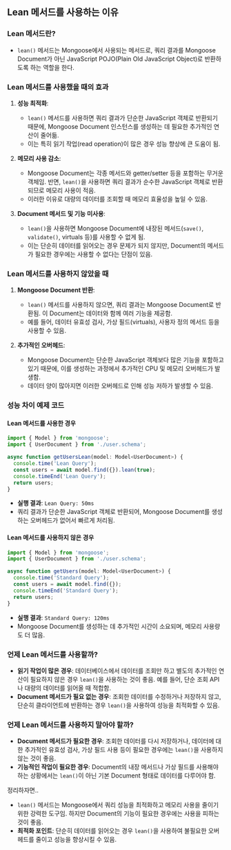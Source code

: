 ## Lean 메서드를 사용하는 이유 

### Lean 메서드란?
- `lean()` 메서드는 Mongoose에서 사용되는 메서드로, 쿼리 결과를 Mongoose Document가 아닌 JavaScript POJO(Plain Old JavaScript Object)로 반환하도록 하는 역할을 한다. 

### Lean 메서드를 사용했을 때의 효과
1. **성능 최적화**:
    - `lean()` 메서드를 사용하면 쿼리 결과가 단순한 JavaScript 객체로 반환되기 때문에, Mongoose Document 인스턴스를 생성하는 데 필요한 추가적인 연산이 줄어듦.
    - 이는 특히 읽기 작업(read operation)이 많은 경우 성능 향상에 큰 도움이 됨.

2. **메모리 사용 감소**:
    - Mongoose Document는 각종 메서드와 getter/setter 등을 포함하는 무거운 객체임. 반면, `lean()`을 사용하면 쿼리 결과가 순수한 JavaScript 객체로 반환되므로 메모리 사용이 적음.
    - 이러한 이유로 대량의 데이터를 조회할 때 메모리 효율성을 높일 수 있음.

3. **Document 메서드 및 기능 미사용**:
    - `lean()`을 사용하면 Mongoose Document에 내장된 메서드(`save()`, `validate()`, virtuals 등)를 사용할 수 없게 됨.
    - 이는 단순히 데이터를 읽어오는 경우 문제가 되지 않지만, Document의 메서드가 필요한 경우에는 사용할 수 없다는 단점이 있음.

### Lean 메서드를 사용하지 않았을 때
1. **Mongoose Document 반환**:
    - `lean()` 메서드를 사용하지 않으면, 쿼리 결과는 Mongoose Document로 반환됨. 이 Document는 데이터와 함께 여러 기능을 제공함.
    - 예를 들어, 데이터 유효성 검사, 가상 필드(virtuals), 사용자 정의 메서드 등을 사용할 수 있음.

2. **추가적인 오버헤드**:
    - Mongoose Document는 단순한 JavaScript 객체보다 많은 기능을 포함하고 있기 때문에, 이를 생성하는 과정에서 추가적인 CPU 및 메모리 오버헤드가 발생함.
    - 데이터 양이 많아지면 이러한 오버헤드로 인해 성능 저하가 발생할 수 있음.

### 성능 차이 예제 코드

#### Lean 메서드를 사용한 경우
```typescript
import { Model } from 'mongoose';
import { UserDocument } from './user.schema';

async function getUsersLean(model: Model<UserDocument>) {
  console.time('Lean Query');
  const users = await model.find({}).lean(true);
  console.timeEnd('Lean Query');
  return users;
}
```

- **실행 결과**: `Lean Query: 50ms`
- 쿼리 결과가 단순한 JavaScript 객체로 반환되어, Mongoose Document를 생성하는 오버헤드가 없어서 빠르게 처리됨.

#### Lean 메서드를 사용하지 않은 경우
```typescript
import { Model } from 'mongoose';
import { UserDocument } from './user.schema';

async function getUsers(model: Model<UserDocument>) {
  console.time('Standard Query');
  const users = await model.find({});
  console.timeEnd('Standard Query');
  return users;
}
```

- **실행 결과**: `Standard Query: 120ms`
- Mongoose Document를 생성하는 데 추가적인 시간이 소요되며, 메모리 사용량도 더 많음.

### 언제 Lean 메서드를 사용할까?
- **읽기 작업이 많은 경우**: 데이터베이스에서 데이터를 조회만 하고 별도의 추가적인 연산이 필요하지 않은 경우 `lean()`을 사용하는 것이 좋음. 예를 들어, 단순 조회 API나 대량의 데이터를 읽어올 때 적합함.
- **Document 메서드가 필요 없는 경우**: 조회한 데이터를 수정하거나 저장하지 않고, 단순히 클라이언트에 반환하는 경우 `lean()`을 사용하여 성능을 최적화할 수 있음.

### 언제 Lean 메서드를 사용하지 말아야 할까?
- **Document 메서드가 필요한 경우**: 조회한 데이터를 다시 저장하거나, 데이터에 대한 추가적인 유효성 검사, 가상 필드 사용 등이 필요한 경우에는 `lean()`을 사용하지 않는 것이 좋음.
- **기능적인 작업이 필요한 경우**: Document의 내장 메서드나 가상 필드를 사용해야 하는 상황에서는 `lean()`이 아닌 기본 Document 형태로 데이터를 다루어야 함.

정리하자면..
- `lean()` 메서드는 Mongoose에서 쿼리 성능을 최적화하고 메모리 사용을 줄이기 위한 강력한 도구임. 하지만 Document의 기능이 필요한 경우에는 사용을 피하는 것이 좋음.
- **최적화 포인트**: 단순히 데이터를 읽어오는 경우 `lean()`을 사용하여 불필요한 오버헤드를 줄이고 성능을 향상시킬 수 있음.